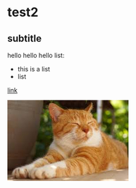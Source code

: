 # test2
## subtitle

hello hello hello
list:
- this is a list
- list

[link](google.com)

![cat](download.jpg)


 <script src="processing.min.js"></script>
 <canvas data-processing-sources="keplers_laws_2 copy.pde"></canvas>
